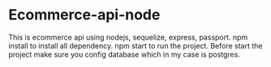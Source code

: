 # Ecommerce-api-node
This is ecommerce api using nodejs, sequelize, express, passport. npm install to install all dependency. npm start to run the project. Before start the project make sure you config database which in my case is postgres.

